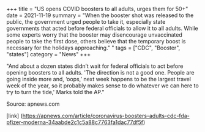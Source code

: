 +++
title = "US opens COVID boosters to all adults, urges them for 50+"
date = 2021-11-19
summary = "When the booster shot was released to the public, the government urged people to take it, especially state governments that acted before 
federal officials to allow it to all adults. While some experts worry that the booster may disencourage unvaccinated people to take the first dose, others 
believe that the temporary boost is necessary for the holidays approaching." "
tags = ["CDC", "Booster", "states"]
category = "News"
+++

"And about a dozen states didn’t wait for federal officials to act before opening boosters to all adults. 'The direction is not a good one. People are 
going inside more and, ‘oops,’ next week happens to be the largest travel week of the year, so it probably makes sense to do whatever we can here to try to 
turn the tide,' Marks told the AP."

Source: apnews.com

[link] (https://apnews.com/article/coronavirus-boosters-adults-cdc-fda-pfizer-moderna-34aabde2c1c5a88c7763fa1dac77df5f)
